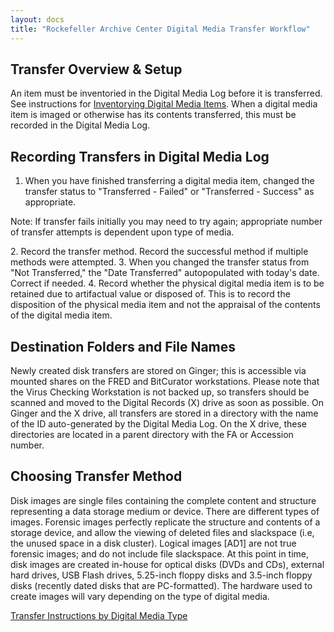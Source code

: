 ```yaml
---
layout: docs
title: "Rockefeller Archive Center Digital Media Transfer Workflow"
---
```


## Transfer Overview & Setup

An item must be inventoried in the Digital Media Log before it is transferred. See instructions for [Inventorying Digital Media Items](inventory). When a digital media item is imaged or otherwise has its contents transferred, this must be recorded in the Digital Media Log.

## Recording Transfers in Digital Media Log

1. When you have finished transferring a digital media item, changed the transfer status to "Transferred - Failed" or "Transferred - Success" as appropriate.
<div class="docs-example">
  <p>Note: If transfer fails initially you may need to try again; appropriate number of transfer attempts is dependent upon type of media.</p>
</div>
2. Record the transfer method. Record the successful method if multiple methods were attempted.
3.  When you changed the transfer status from "Not Transferred," the "Date Transferred" autopopulated with today's date. Correct if needed.
4.  Record whether the physical digital media item is to be retained due to artifactual value or disposed of. This is to record the disposition of the physical media item and not the appraisal of the contents of the digital media item.

## Destination Folders and File Names

Newly created disk transfers are stored on Ginger; this is accessible via mounted shares on the FRED and BitCurator workstations. Please note that the Virus Checking Workstation is not backed up, so transfers should be scanned and moved to the Digital Records (X) drive as soon as possible. On Ginger and the X drive, all transfers are stored in a directory with the name of the ID auto-generated by the Digital Media Log. On the X drive, these directories are located in a parent directory with the FA or Accession number.

## Choosing Transfer Method

Disk images are single files containing the complete content and structure representing a data storage medium or device. There are different types of images. Forensic images perfectly replicate the structure and contents of a storage device, and allow the viewing of deleted files and slackspace (i.e, the unused space in a disk cluster). Logical images \[AD1\] are not true forensic images; and do not include file slackspace. At this point in time, disk images are created in-house for optical disks (DVDs and CDs), external hard drives, USB Flash drives, 5.25-inch floppy disks and 3.5-inch floppy disks (recently dated disks that are PC-formatted). The hardware used to create images will vary depending on the type of digital media.

[Transfer Instructions by Digital Media Type](transfer-instructions)
